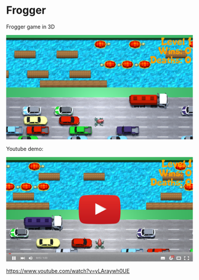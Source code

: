 # Frogger
Frogger game in 3D

![Frogger3D](ReadmeImages/Screenshot.png?raw=true "Frogger3D")

Youtube demo:


[![FroggerYT](ReadmeImages/YTLink.png)](https://www.youtube.com/watch?v=yLAraywh0UE)


https://www.youtube.com/watch?v=yLAraywh0UE



